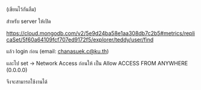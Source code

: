 (เขียนไว้กันลืม)

สำหรับ server ให้เปิด 

https://cloud.mongodb.com/v2/5e9d24ba58e1aa308db7c2b5#metrics/replicaSet/5f60a64109fcf707ed9172f5/explorer/teddy/user/find

แล้ว login ก่อน (email: chanasuek.c@ku.th)

และไป set -> Network Access ก่อนให้ เป็น Allow ACCESS FROM ANYWHERE (0.0.0.0)

จึงจะสามารถใช้งานได้ 

